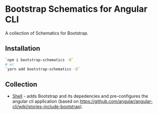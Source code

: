 # Bootstrap Schematics for Angular CLI

A collection of Schematics for Bootstrap.
## Installation
```sh
`npm i bootstrap-schematics -D`
# or
`yarn add bootstrap-schematics -D`
```

## Collection
- [Shell](shell/README.md) - adds Bootstrap and its depedencies and pre-configures the angular cli application (based on https://github.com/angular/angular-cli/wiki/stories-include-bootstrap).



 